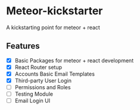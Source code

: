 # Meteor-kickstarter

A kickstarting point for meteor + react

## Features

- [x] Basic Packages for meteor + react development
- [x] React Router setup
- [x] Accounts Basic Email Templates
- [x] Third-party User Login
- [ ] Permissions and Roles
- [ ] Testing Module
- [ ] Email Login UI
